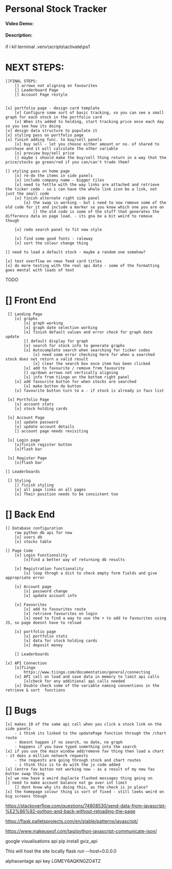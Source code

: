 
# Personal Stock Tracker
#### Video Demo:  <URL HERE>
#### Description:

if i kil terminal
.venv\scripts\activate\ps1

# NEXT STEPS:
    []FINAL STEPS:
        [] arrows not aligning on favourites
        [] Leaderboard Page
        [] Account Page restyle


    [x] portfolio page - design card template
        [x] Configure some sort of basic tracking, so you can see a small graph for each stock in the portfolio card
        [x] When its added to holding, start tracking price once each day so you see how its doing
    [x] design data structure to populate it
    [x] styling pass on portfolio page
    [x] finish adding func. to buy/sell panels
        [x] buy sell - let you choose either amount or no. of shared to purchase and it will calculate the other variable   
        [x] preview buy/sell price
        [] maybe i should make the buy/sell thing return in a way that the price/stocks go green/red if you can/can't trade them?

    [] styling pass on home page
        [x] re-do the items in side panels
        [x] include company name - bigger tiles
        [x] need to fettle with the way links are attached and retrieve the ticker code - so i can have the whole link icon be a link, not just the small code
        [x] finish alternate right side panel
            [x] the swap is working - but i need to now remove some of the old code for it and include a marker so you know which one you are on
                [] the old code is some of the stuff that generates the difference data on page load. - its gna be a bit weird to remove though

        [x] redo search panel to fit new style

        [x] find some good fonts - raleway
        [x] sort the colour change thing

    [] need to load a default stock - maybe a random one somehow?

    [x] text overflow on news feed card titles
    [x] do more testing with the real api data - some of the formatting goes mental with loads of text

TODO
# [] Front End
     [] Landing Page
        [x] graphs
            [x] graph working
            [x] graph date selection working
            [x] finish default values and error check for graph date update
            [] default display for graph
            [x] search for stock info to generate graphs
            [x] Autocomplete search when searching for ticker codes
                [x] need some error checking here for when a searched stock does not return a valid result
                [x] clear the search box once item has been clicked
            [x] add to favourite / remove from favourite
            [] up/down arrows not vertically aligning
            [x] info from tiingo on the bottom right panel
        [x] add favourite button for when stocks are searched
            [x] make button do button
        [x] favourite button turn to a - if stock is already in favs list

     [x] Portfolio Page
        [x] account stats
        [x] stock holding cards

     [x] Account Page
        [x] update password
        [x] update account details
        [] account page needs revisiting

     [x] Login page
        [x]finish register button
        [x]flash bar

     [x] Register Page
        [x]flash bar

    [] Leaderboards
        
     [] Styling
        [] finish styling
        [x] all page links on all pages
        [x] Their position needs to be consistent too

# [] Back End
    [] Database configuration
        raw python db api for now
        [x] users db
        [x] stocks table

    [] Page Code 
        [x] Login Functionality
            [x]find a better way of returning db results

        [x] Registration functionality
            [x] loop throgh a dict to check empty form fields and give appropriate error

        [x] Account page
            [x] password change
            [x] update account info

        [x] Favourites
            [x] add to favourites route
            [x] retrieve favourites on login
            [x] need to find a way to use the + to add to favourites using JS, so page doesnt have to reload

        [x] portfolio page
            [x] portfolio stats
            [x] data for stock holding cards
            [x] deposit money

        [] Leaderboards

    [x] API Connection 
        [x]Tiingo
            https://www.tiingo.com/documentation/general/connecting
        [x] API call on load and save data in memory to limit api calls
            [x]check for any additional api calls needed
        [x] Double check some of the variable naming conventions in the retrieve & sort  functions
# [] Bugs
    [x] makes 10 of the same api call when you click a stock link on the side panels
        - i think its linked to the updatePage function through the /chart route
        - doesnt happen if no search, no date, no graph 
        - happens if you have typed something into the search
    [x] if you use the main window add/remove fav thing then load a chart - it does a million network requests
        - the requests are going through stock and chart routes
        - i think this is to do with the js code added
    [x] Centre fav button not working now - as a result of my new fav button swap thing
    [x] we now have a weird duplacte flashed messages thing going on
    [] need to make account balance not go over int limit
        [] dont know why its doing this, as the check is in place?
    [x] the homepage colour thing is sort of fixed - still looks weird on big screens though
 


https://stackoverflow.com/questions/74808530/send-data-from-javascript-%E2%86%92-python-and-back-without-reloading-the-page

https://flask.palletsprojects.com/en/stable/patterns/javascript/

https://www.makeuseof.com/tag/python-javascript-communicate-json/

google visualisations api 
pip install gviz_api

This will host the site locally
flask run --host=0.0.0.0

alphavantage api key
LGMEY6AQKNGZO4TZ